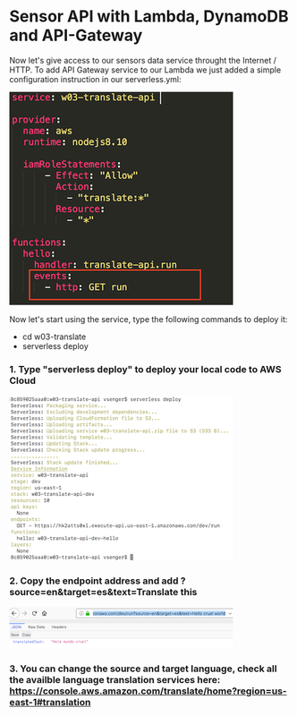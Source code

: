# Sensor API with Lambda, DynamoDB and API-Gateway

Now let's give access to our sensors data service throught the Internet / HTTP. To add API Gateway service to our Lambda we just added a simple configuration instruction in our serverless.yml:

![image](images/00.png) 

Now let's start using the service, type the following commands to deploy it:

* cd w03-translate
* serverless deploy

### 1. Type "serverless deploy" to deploy your local code to AWS Cloud

![image](images/01.png) 

### 2. Copy the endpoint address and add ?source=en&target=es&text=Translate this

![image](images/02.png) 

### 3. You can change the source and target language, check all the availble language translation services here: https://console.aws.amazon.com/translate/home?region=us-east-1#translation



